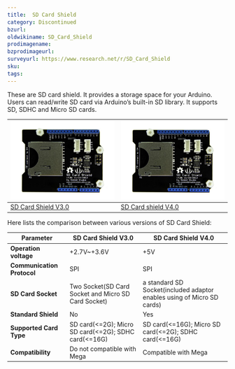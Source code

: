 ```yaml
---
title:  SD Card Shield
category: Discontinued
bzurl:
oldwikiname: SD_Card_Shield
prodimagename:
bzprodimageurl:
surveyurl: https://www.research.net/r/SD_Card_Shield
sku:
tags:
---
```


These are SD card shield. It provides a storage space for your Arduino. Users can read/write SD card via Arduino’s built-in SD library. It supports SD, SDHC and Micro SD cards.

|![](https://github.com/SeeedDocument/SD_Card_Shield/raw/master/img/Sdcardshield_01.jpg) |![](https://github.com/SeeedDocument/SD_Card_Shield/raw/master/img/Sdcardshield_01.jpg)|
|---|---|
|[SD Card Shield V3.0](https://seeeddoc.github.io/SD_Card_Shield_V3.0/) |[SD Card shield V4.0](https://seeeddoc.github.io/SD_Card_shield_V4.0/) |

Here lists the comparison between various versions of SD Card Shield:

 |Parameter|SD Card Shield V3.0|SD Card Shield V4.0|
 |---|---|---|
 |**Operation voltage**|+2.7V~+3.6V|+5V|
 |**Communication Protocol**|SPI|SPI|
 |**SD Card  Socket**|Two Socket(SD Card Socket and Micro SD Card Socket)|a standard SD Socket(included adaptor enables using of Micro SD cards)|
|**Standard Shield**|No|Yes|
 |**Supported Card Type**|SD card(<=2G); Micro SD card(<=2G); SDHC card(<=16G)|SD card(<=16G); Micro SD card(<=2G); SDHC card(<=16G)|
 |**Compatibility**|Do not compatible with Mega|Compatible with Mega|
